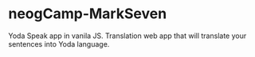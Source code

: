 # neogCamp-MarkSeven
 Yoda Speak app in vanila JS. Translation web app that will translate your sentences into Yoda language.
